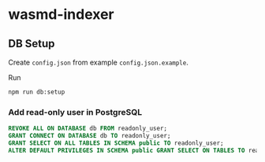 # wasmd-indexer


## DB Setup

Create `config.json` from example `config.json.example`.

Run
```bash
npm run db:setup
```

### Add read-only user in PostgreSQL

```sql
REVOKE ALL ON DATABASE db FROM readonly_user;
GRANT CONNECT ON DATABASE db TO readonly_user;
GRANT SELECT ON ALL TABLES IN SCHEMA public TO readonly_user;
ALTER DEFAULT PRIVILEGES IN SCHEMA public GRANT SELECT ON TABLES TO readonly_user;
```

